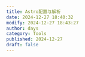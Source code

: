 ```yaml
---
title: Astro配置与解析
date: 2024-12-27 18:40:32
modify: 2024-12-27 18:43:27
author: days
category: Tools
published: 2024-12-27
draft: false
---
```


